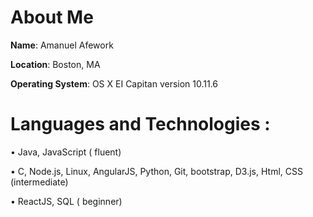 
# About Me

**Name**: Amanuel Afework

**Location**: Boston, MA

**Operating System**: OS X EI Capitan version 10.11.6




   # Languages   and   Technologies :
   
•     Java,   JavaScript   ( fluent)

•    C,   Node.js,   Linux,   AngularJS,   Python,   Git,   bootstrap,   D3.js,   Html,   CSS   (intermediate)

•    ReactJS,   SQL   ( beginner)

